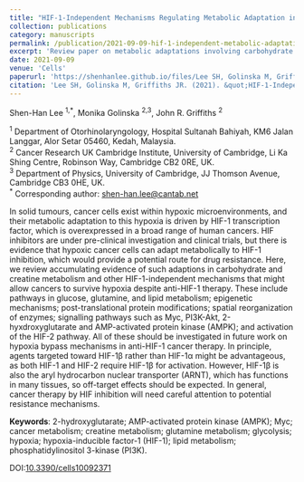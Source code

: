 ```yaml
---
title: "HIF-1-Independent Mechanisms Regulating Metabolic Adaptation in Hypoxic Cancer Cells"
collection: publications
category: manuscripts
permalink: /publication/2021-09-09-hif-1-independent-metabolic-adaptation-hypoxia-cancer
excerpt: 'Review paper on metabolic adaptations involving carbohydrate and creatinine metabolism and other HIF-1-independent mechanisms that enable cancers to survive hypoxia despite anti-HIF-1 therapy.'
date: 2021-09-09
venue: 'Cells'
paperurl: 'https://shenhanlee.github.io/files/Lee SH, Golinska M, Griffiths JR_Cells_2021.pdf'
citation: 'Lee SH, Golinska M, Griffiths JR. (2021). &quot;HIF-1-Independent Mechanisms Regulating Metabolic Adaptation in Hypoxic Cancer Cells.&quot; <i>Cells</i>. 1(3).'
---
```


Shen-Han Lee <sup>1,*</sup>, Monika Golinska <sup>2,3</sup>, John R. Griffiths <sup>2</sup>  

<sup>1</sup> Department of Otorhinolaryngology, Hospital Sultanah Bahiyah, KM6 Jalan Langgar, Alor Setar 05460, Kedah, Malaysia.  
<sup>2</sup> Cancer Research UK Cambridge Institute, University of Cambridge, Li Ka Shing Centre, Robinson Way, Cambridge CB2 0RE, UK.  
<sup>3</sup> Department of Physics, University of Cambridge, JJ Thomson Avenue, Cambridge CB3 0HE, UK.  
<sup>*</sup> Corresponding author: [shen-han.lee@cantab.net](mailto:shen-han.lee@cantab.net)  

In solid tumours, cancer cells exist within hypoxic microenvironments, and their metabolic adaptation to this hypoxia is driven by HIF-1 transcription factor, which is overexpressed in a broad range of human cancers. HIF inhibitors are under pre-clinical investigation and clinical trials, but there is evidence that hypoxic cancer cells can adapt metabolically to HIF-1 inhibition, which would provide a potential route for drug resistance. Here, we review accumulating evidence of such adaptions in carbohydrate and creatine metabolism and other HIF-1-independent mechanisms that might allow cancers to survive hypoxia despite anti-HIF-1 therapy. These include pathways in glucose, glutamine, and lipid metabolism; epigenetic mechanisms; post-translational protein modifications; spatial reorganization of enzymes; signalling pathways such as Myc, PI3K-Akt, 2-hyxdroxyglutarate and AMP-activated protein kinase (AMPK); and activation of the HIF-2 pathway. All of these should be investigated in future work on hypoxia bypass mechanisms in anti-HIF-1 cancer therapy. In principle, agents targeted toward HIF-1β rather than HIF-1α might be advantageous, as both HIF-1 and HIF-2 require HIF-1β for activation. However, HIF-1β is also the aryl hydrocarbon nuclear transporter (ARNT), which has functions in many tissues, so off-target effects should be expected. In general, cancer therapy by HIF inhibition will need careful attention to potential resistance mechanisms.

<b>Keywords</b>: 2-hydroxyglutarate; AMP-activated protein kinase (AMPK); Myc; cancer metabolism; creatine metabolism; glutamine metabolism; glycolysis; hypoxia; hypoxia-inducible factor-1 (HIF-1); lipid metabolism; phosphatidylinositol 3-kinase (PI3K).

DOI:[10.3390/cells10092371](https://doi.org/10.3390/cells10092371)  

